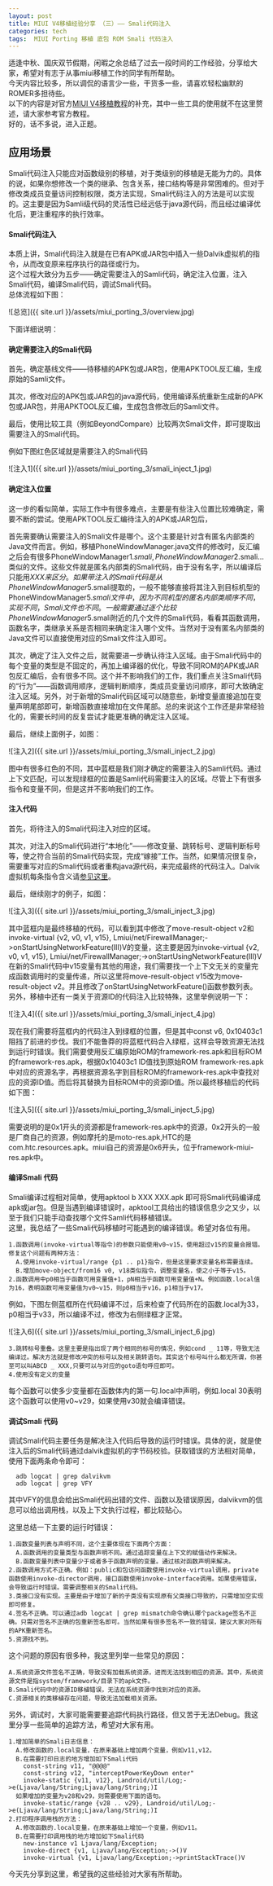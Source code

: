```yaml
---
layout: post
title: MIUI V4移植经验分享 （三）—— Smali代码注入 
categories: tech
tags:  MIUI Porting 移植 底包 ROM Smali 代码注入
---
```


适逢中秋、国庆双节假期，闲暇之余总结了过去一段时间的工作经验，分享给大家，希望对有志于从事miui移植工作的同学有所帮助。  
今天内容比较多，所以调侃的语言少一些，干货多一些，请喜欢轻松幽默的ROMER多担待些。  
以下的内容是对官方[MIUI V4移植教程](http://www.miui.com/thread-430751-1-1.html)的补充，其中一些工具的使用就不在这里赘述，请大家参考官方教程。  
好的，话不多说，进入正题。  

<!--more-->

## 应用场景

Smali代码注入只能应对函数级别的移植，对于类级别的移植是无能为力的。具体的说，如果你想修改一个类的继承、包含关系，接口结构等是非常困难的。但对于修改类成员变量访问控制权限，类方法实现，Smali代码注入的方法是可以实现的。这主要是因为Samli级代码的灵活性已经远低于java源代码，而且经过编译优化后，更注重程序的执行效率。

#### Smali代码注入

本质上讲，Smali代码注入就是在已有APK或JAR包中插入一些Dalvik虚拟机的指令，从而改变原来程序执行的路径或行为。  
这个过程大致分为五步——确定需要注入的Samli代码，确定注入位置，注入Smali代码，编译Smali代码，调试Smali代码。  
总体流程如下图：

![总览]({{ site.url }}/assets/miui_porting_3/overview.jpg)

下面详细说明：  

#### 确定需要注入的Smali代码

首先，确定基线文件——待移植的APK包或JAR包，使用APKTOOL反汇编，生成原始的Samli文件。  

其次，修改对应的APK包或JAR包的java源代码，使用编译系统重新生成新的APK包或JAR包，并用APKTOOL反汇编，生成包含修改后的Samli文件。   

最后，使用比较工具（例如BeyondCompare）比较两次Smali文件，即可提取出需要注入的Smali代码。  

例如下图红色区域就是需要注入的Smali代码

![注入1]({{ site.url }}/assets/miui_porting_3/smali_inject_1.jpg)

#### 确定注入位置

这一步的看似简单，实际工作中有很多难点，主要是有些注入位置比较难确定，需要不断的尝试。使用APKTOOL反汇编待注入的APK或JAR包后，

首先需要确认需要注入的Smali文件是哪个。这个主要是针对含有匿名内部类的Java文件而言。例如，移植PhoneWindowManager.java文件的修改时，反汇编之后会有很多PhoneWindowManager$1.smali, PhoneWindowManager$2.smali...类似的文件。这些文件就是匿名内部类的Smali代码，由于没有名字，所以编译后只能用$XXX来区分。如果带注入的Smali代码是从PhoneWindowManager$5.smali提取的，一般不能够直接将其注入到目标机型的PhoneWindowManager$5.smali文件中，因为不同机型的匿名内部类顺序不同，实现不同，Smali文件也不同。一般需要通过逐个比较PhoneWindowManager$5.smali附近的几个文件的Smali代码，看看其函数调用，函数名字，类继承关系是否相同来确定注入哪个文件。当然对于没有匿名内部类的Java文件可以直接使用对应的Smali文件注入即可。 
 
其次，确定了注入文件之后，就需要进一步确认待注入区域。由于Smali代码中的每个变量的类型是不固定的，再加上编译器的优化，导致不同ROM的APK或JAR包反汇编后，会有很多不同。这个并不影响我们的工作，我们重点关注Smali代码的“行为”——函数调用顺序，逻辑判断顺序，类成员变量访问顺序，即可大致确定注入区域。另外，对于新增的Smali代码区域可以随意些，新增变量直接追加在变量声明尾部即可，新增函数直接增加在文件尾部。总的来说这个工作还是非常经验化的，需要长时间的反复尝试才能更准确的确定注入区域。  

最后，继续上面例子，如图：  

![注入2]({{ site.url }}/assets/miui_porting_3/smali_inject_2.jpg)

图中有很多红色的不同，其中蓝框是我们刚才确定的需要注入的Samli代码。通过上下文匹配，可以发现绿框的位置是Samli代码需要注入的区域。尽管上下有很多指令和变量不同，但是这并不影响我们的工作。  

#### 注入代码

首先，将待注入的Smali代码注入对应的区域。  

其次，对注入的Smali代码进行“本地化”——修改变量、跳转标号、逻辑判断标号等，使之符合当前的Smali代码实现，完成“嫁接”工作。当然，如果情况很复杂，需要重写对应的Smali代码或者重构java源代码，来完成最终的代码注入。Dalvik 虚拟机每条指令含义请[参见这里](http://pallergabor.uw.hu/androidblog/dalvik_opcodes.html)。   

最后，继续刚才的例子，如图：  

![注入3]({{ site.url }}/assets/miui_porting_3/smali_inject_3.jpg)

其中蓝框内是最终移植的代码，可以看到其中修改了move-result-object v2和invoke-virtual {v2, v0, v1, v15}, Lmiui/net/FirewallManager;->onStartUsingNetworkFeature(III)V的变量，这主要是因为invoke-virtual {v2, v0, v1, v15}, Lmiui/net/FirewallManager;->onStartUsingNetworkFeature(III)V在新的Smali代码中v15变量有其他的用途，我们需要找一个上下文无关的变量完成函数调用时的变量传递，所以这里将move-result-object v15改为move-result-object v2。并且修改了onStartUsingNetworkFeature()函数参数列表。  
另外，移植中还有一类关于资源ID的代码注入比较特殊，这里举例说明一下：  

![注入4]({{ site.url }}/assets/miui_porting_3/smali_inject_4.jpg)

现在我们需要将蓝框内的代码注入到绿框的位置，但是其中const v6, 0x10403c1 阻挡了前进的步伐。我们不能鲁莽的将蓝框代码合入绿框，这样会导致资源无法找到运行时错误。我们需要使用反汇编原始ROM的framework-res.apk和目标ROM的framework-res.apk，根据0x10403c1 ID值找到原始ROM framework-res.apk中对应的资源名字，再根据资源名字到目标ROM的framework-res.apk中查找对应的资源ID值。而后将其替换为目标ROM中的资源ID值。所以最终移植后的代码如下图：  

![注入5]({{ site.url }}/assets/miui_porting_3/smali_inject_5.jpg)

需要说明的是0x1开头的资源都是framework-res.apk中的资源，0x2开头的一般是厂商自己的资源，例如摩托的是moto-res.apk,HTC的是com.htc.resources.apk。miui自己的资源是0x6开头，位于framework-miui-res.apk中。

#### 编译Smali 代码

Smali编译过程相对简单，使用apktool b XXX XXX.apk 即可将Smali代码编译成apk或jar包。但是当遇到编译错误时，apktool工具给出的错误信息少之又少，以至于我们只能手动查找哪个文件Samli代码移植错误。  
这里，我总结了一些Smali代码移植时可能遇到的编译错误。希望对各位有用。   

<pre><code>1.函数调用(invoke-virtual等指令)的参数只能使用v0~v15，使用超过v15的变量会报错。修复这个问题有两种方法：  
  A.使用invoke-virtual/range {p1 .. p1}指令，但是这里要求变量名称需要连续。  
  B.增加move-object/from16 v0, v18类似指令，调整变量名，使之小于等于v15。  
2.函数调用中p0相当于函数可用变量值+1，pN相当于函数可用变量值+N。例如函数.local值为16，表明函数可用变量值为v0~v15，则p0相当于v16，p1相当于v17。  
</code></pre>

例如，下图左侧蓝框所在代码编译不过，后来检查了代码所在的函数.local为33，p0相当于v33，所以编译不过，修改为右侧绿框才正常。  

![注入6]({{ site.url }}/assets/miui_porting_3/smali_inject_6.jpg)

	3.跳转标号重叠。这里主要是指出现了两个相同的标号的情况，例如cond _ 11等，导致无法编译过。解决方法就是修改冲突的标号以及相关跳转语句。其实这个标号叫什么都无所谓，你甚至可以叫ABCD _ XXX,只要可以与对应的goto语句呼应即可。  
	4.使用没有定义的变量  

每个函数可以使多少变量都在函数体内的第一句.local中声明，例如.local 30表明这个函数可以使用v0~v29，如果使用v30就会编译错误。  

#### 调试Smali 代码

调试Smali代码主要任务是解决注入代码后导致的运行时错误。具体的说，就是使注入后的Smali代码通过dalvik虚拟机的字节码校验。获取错误的方法相对简单，使用下面两条命令即可：  

```
  adb logcat | grep dalvikvm  
  adb logcat | grep VFY
```

其中VFY的信息会给出Smali代码出错的文件、函数以及错误原因，dalvikvm的信息可以给出调用栈，以及上下文执行过程，都比较贴心。  

这里总结一下主要的运行时错误：  

<pre><code>1.函数变量列表与声明不同，这个主要体现在下面两个方面：
  A.函数调用的变量类型与函数声明不同。通过追踪变量在上下文的赋值动作来解决。  
  B.函数变量列表中变量少于或者多于函数声明的变量。通过核对函数声明来解决。  
2.函数调用方式不正确。例如：public和包访问函数使用invoke-virtual调用，private函数使用invoke-director调用，接口函数使用invoke-interface调用。如果使用错误，会导致运行时错误。需要调整相关的Smali代码。  
3.类接口没有实现。主要是由于增加了新的子类没有实现原有父类接口导致的，只需增加空实现即可修复。  
4.签名不正确。可以通过adb logcat | grep mismatch命令确认哪个package签名不正确。只需对签名不正确的包重新签名即可。当然如果有很多签名不一致的错误，建议大家对所有的APK重新签名。  
5.资源找不到。  
</code></pre>


这个问题的原因有很多种，我这里列举一些常见的原因：  
  
	A.系统资源文件签名不正确，导致没有加载系统资源，进而无法找到相应的资源。其中，系统资源文件是指system/framework/目录下的apk文件。  
	B.Smali代码中的资源ID移植错误，无法在系统资源中找到对应的资源。  
	C.资源相关的类移植存在问题，导致无法加载相关资源。  

另外，调试时，大家可能需要要追踪代码执行路径，但又苦于无法Debug。我这里分享一些简单的追踪方法，希望对大家有用。

<pre><code>1.增加简单的Smali日志信息：  
  A.修改函数的.local变量，在原来基础上增加两个变量，例如v11,v12。  
  B.在需要打印日志的地方增加如下Smali代码   
    const-string v11, "@@@@"  
    const-string v12, "interceptPowerKeyDown enter"  
    invoke-static {v11, v12}, Landroid/util/Log;->e(Ljava/lang/String;Ljava/lang/String;)I   
  如果增加的变量为v28和v29，则需要使用下面的语句。   
    invoke-static/range {v28 .. v29}, Landroid/util/Log;->e(Ljava/lang/String;Ljava/lang/String;)I  
2.打印程序调用栈的方法：  
  A.修改函数的.local变量，在原来基础上增加一个变量，例如v11。  
  B.在需要打印调用栈的地方增加如下Smali代码  
    new-instance v1 Ljava/lang/Exception;  
    invoke-direct {v1, Ljava/lang/Exception;-><init>()V   
    invoke-virtual {v1, Ljava/lang/Exception;->printStackTrace()V
</code></pre>

今天先分享到这里，希望我的这些经验对大家有所帮助。
